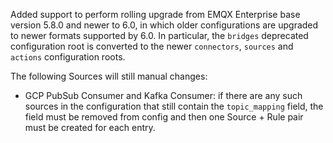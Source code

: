 Added support to perform rolling upgrade from EMQX Enterprise base version 5.8.0 and newer to 6.0, in which older configurations are upgraded to newer formats supported by 6.0.  In particular, the `bridges` deprecated configuration root is converted to the newer `connectors`, `sources` and `actions` configuration roots.

The following Sources will still manual changes:

- GCP PubSub Consumer and Kafka Consumer: if there are any such sources in the configuration that still contain the `topic_mapping` field, the field must be removed from config and then one Source + Rule pair must be created for each entry.
